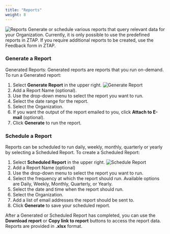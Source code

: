 ```yaml
---
title: "Reports"
weight: 8
---
```

![Reports](/ztap/media/reports_main.png)
Generate or schedule various reports that query relevant data for your Organization. Currently, it is only possible to use the predefined reports in ZTAP. If you require additional reports to be created, use the Feedback form in ZTAP.

### Generate a Report
Generated Reports:
Generated reports are reports that you run on-demand. To run a Generated report:
1. Select **Generate Report** in the upper right.
![Generate Report](/ztap/media/reports_generate.png)
2. Add a Report Name (optional).
3. Use the drop-down menu to select the report you want to run.
4. Select the date range for the report.
5. Select the Organization.
6. If you want the output of the report emailed to you, click **Attach to E-mail** (optional).
7. Click **Generate** to run the report.

### Schedule a Report
Reports can be scheduled to run daily, weekly, monthly, quarterly or yearly by selecting a Scheduled Report. To create a Scheduled Report:
1. Select **Scheduled Report** in the upper right.
![Schedule Report](/ztap/media/reports_schedule.png)
2. Add a Report Name (optional)
3. Use the drop-down menu to select the report you want to run.
4. Select the frequency at which the report should run. Available options are Daily, Weekly, Monthly, Quarterly, or Yearly.
5. Select the date and time when the report should run.
7. Select the Organization.
8. Add a list of email addresses the report should be sent to. 
9. Click **Generate** to save your scheduled report.


After a Generated or Scheduled Report has completed, you can use the **Download report** or **Copy link to report** buttons to access the report data. Reports are provided in **.xlsx** format.
